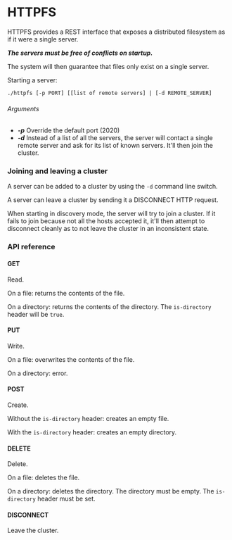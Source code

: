 HTTPFS
======

HTTPFS provides a REST interface that exposes a distributed filesystem as if it were a single server.

***The servers must be free of conflicts on startup.***

The system will then guarantee that files only exist on a single server.

Starting a server:

```
./httpfs [-p PORT] [[list of remote servers] | [-d REMOTE_SERVER]
```

###### Arguments

- ***-p*** Override the default port (2020)
- ***-d*** Instead of a list of all the servers, the server will contact a single remote server and ask for its list of known servers. It'll then join the cluster.

### Joining and leaving a cluster

A server can be added to a cluster by using the `-d` command line switch.

A server can leave a cluster by sending it a DISCONNECT HTTP request.

When starting in discovery mode, the server will try to join a cluster. If it fails to join because not all the hosts accepted it, it'll then attempt to disconnect cleanly as to not leave the cluster in an inconsistent state.

### API reference

#### GET

Read.

On a file: returns the contents of the file.

On a directory: returns the contents of the directory. The `is-directory` header will be `true`.

#### PUT

Write.

On a file: overwrites the contents of the file.

On a directory: error.

#### POST

Create.

Without the `is-directory` header: creates an empty file.

With the `is-directory` header: creates an empty directory.

#### DELETE

Delete.

On a file: deletes the file.

On a directory: deletes the directory. The directory must be empty. The `is-directory` header must be set.

#### DISCONNECT

Leave the cluster.
